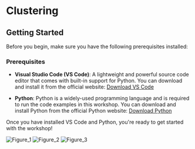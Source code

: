 # Clustering

## Getting Started

Before you begin, make sure you have the following prerequisites installed:

### Prerequisites

- **Visual Studio Code (VS Code)**: A lightweight and powerful source code editor that comes with built-in support for Python. You can download and install it from the official website: [Download VS Code](https://code.visualstudio.com/)

- **Python**: Python is a widely-used programming language and is required to run the code examples in this workshop. You can download and install Python from the official Python website: [Download Python](https://www.python.org/downloads/)

Once you have installed VS Code and Python, you're ready to get started with the workshop!


![Figure_1](https://github.com/vishnurvt/Clustering/assets/135481873/bfd5c85f-8238-45b3-afc0-6618603105cf)
![Figure_2](https://github.com/vishnurvt/forest_clustering/assets/135481873/cd215944-aef5-4ca9-9272-3f9b6e6566c0)
![Figure_3](https://github.com/vishnurvt/forest_clustering/assets/135481873/f57a812a-a6af-454c-95fa-657e3d53b7f1)

